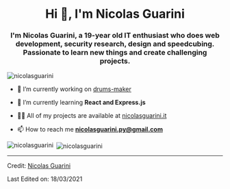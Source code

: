 <h1 align="center">Hi 👋, I'm Nicolas Guarini</h1>
<h3 align="center">I'm Nicolas Guarini, a 19-year old IT enthusiast who does web development, security research, design and speedcubing. Passionate to learn new things and create challenging projects.</h3>

<p align="left"> <img src="https://komarev.com/ghpvc/?username=nicolasguarini" alt="nicolasguarini" /> </p>

- 🔭 I’m currently working on [drums-maker](https://github.com/nicolasguarini/drums-maker)

- 🌱 I’m currently learning **React and Express.js**

- 👨‍💻 All of my projects are available at [nicolasguarini.it ](https://nicolasguarini.it)

- 📫 How to reach me **nicolasguarini.py@gmail.com**


<p><img align="left" src="https://github-readme-stats.vercel.app/api/top-langs/?username=nicolasguarini&layout=compact&hide=html" alt="nicolasguarini" />

&nbsp;<img align="center" src="https://github-readme-stats.vercel.app/api?username=nicolasguarini&show_icons=true" alt="nicolasguarini" /></p>

----

Credit: [Nicolas Guarini](https://github.com/nicolasguarini)

Last Edited on: 18/03/2021
